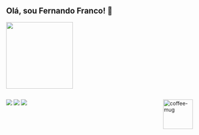 ## Olá, sou Fernando Franco! 👋

<div>
  <a href="https://github.com/FernandoFranco06">
  <!--
  <img height="180em" src="https://github-readme-stats.vercel.app/api?username=fernandofranco06&show_icons=true&theme=dark&include_all_commits=true&count_private=true"/>
  -->
  <img align="center" height="180em" src="https://github-readme-stats.vercel.app/api/top-langs/?username=fernandofranco06&layout=compact&langs_count=16&theme=dark"/>
</div>

<img align="right" height="80" width="auto" alt="coffee-mug" src="https://media4.giphy.com/media/XrQBv6QBqk6q52PzAo/giphy.gif?cid=6c09b952lq0881knkh4imbshx89605md3o0hsglw4s9e6kq7&ep=v1_gifs_search&rid=giphy.gif&ct=g">

##

<div>
  <a href="https://www.instagram.com/fernando_franco.06/" target="_blank"><img src="https://img.shields.io/badge/Instagram-E4405F?style=for-the-badge&logo=instagram&logoColor=white" target="_blank"></a>
  <a href="mailto:fernandorfranco06@gmail.com" target="_blank"><img src="https://img.shields.io/badge/-Gmail-%23333?style=for-the-badge&logo=gmail&logoColor=white" target="_blank"></a>
  <a href="https://www.linkedin.com/in/fernando-ramos-franco/" target="_blank"><img src="https://img.shields.io/badge/LinkedIn-0077B5?style=for-the-badge&logo=linkedin&logoColor=white" target="_blank"></a>
</div>
